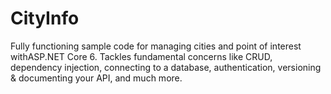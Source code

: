 # CityInfo
Fully functioning sample code for managing cities and point of interest withASP.NET Core 6.
Tackles fundamental concerns like CRUD, dependency injection, connecting to a database, authentication, versioning & documenting your API, and much more.
